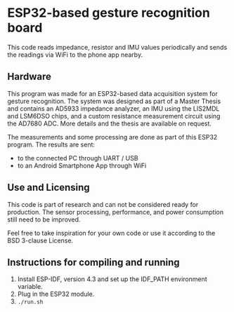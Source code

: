 # ESP32-based gesture recognition board

This code reads impedance, resistor and IMU values periodically and sends the readings via WiFi to the phone app nearby.

## Hardware

This program was made for an ESP32-based data acquisition system for gesture recognition. The system was designed as part of a Master Thesis and contains an AD5933 impedance analyzer, an IMU using the LIS2MDL and LSM6DSO chips, and a custom resistance measurement circuit using the AD7680 ADC. More details and the thesis are available on request.

The measurements and some processing are done as part of this ESP32 program. The results are sent:
- to the connected PC through UART / USB
- to an Android Smartphone App through WiFi

## Use and Licensing

This code is part of research and can not be considered ready for production. The sensor processing, performance, and power consumption still need to be improved.

Feel free to take inspiration for your own code or use it according to the BSD 3-clause License.

## Instructions for compiling and running

1. Install ESP-IDF, version 4.3 and set up the IDF\_PATH environment variable.
2. Plug in the ESP32 module.
3. `./run.sh`

